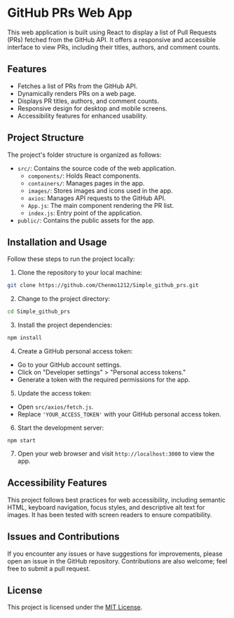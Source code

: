 # GitHub PRs Web App

This web application is built using React to display a list of Pull Requests (PRs) fetched from the GitHub API. It offers a responsive and accessible interface to view PRs, including their titles, authors, and comment counts.

## Features
- Fetches a list of PRs from the GitHub API.
- Dynamically renders PRs on a web page.
- Displays PR titles, authors, and comment counts.
- Responsive design for desktop and mobile screens.
- Accessibility features for enhanced usability.

## Project Structure

The project's folder structure is organized as follows:

- `src/`: Contains the source code of the web application.
    - `components/`: Holds React components.
    - `containers/`: Manages pages in the app.
    - `images/`: Stores images and icons used in the app.
    - `axios`: Manages API requests to the GitHub API.
  - `App.js`: The main component rendering the PR list.
  - `index.js`: Entry point of the application.
- `public/`: Contains the public assets for the app.

## Installation and Usage

Follow these steps to run the project locally:

1. Clone the repository to your local machine:
```bash
git clone https://github.com/Chenmo1212/Simple_github_prs.git
```

2. Change to the project directory:
```bash
cd Simple_github_prs
```

3. Install the project dependencies:
```bash
npm install
```

4. Create a GitHub personal access token:
- Go to your GitHub account settings.
- Click on "Developer settings" > "Personal access tokens."
- Generate a token with the required permissions for the app.

5. Update the access token:
- Open `src/axios/fetch.js`.
- Replace `'YOUR_ACCESS_TOKEN'` with your GitHub personal access token.

6. Start the development server:
```
npm start
```

7. Open your web browser and visit `http://localhost:3000` to view the app.

## Accessibility Features

This project follows best practices for web accessibility, including semantic HTML, keyboard navigation, focus styles, and descriptive alt text for images. It has been tested with screen readers to ensure compatibility.

## Issues and Contributions

If you encounter any issues or have suggestions for improvements, please open an issue in the GitHub repository. Contributions are also welcome; feel free to submit a pull request.

## License

This project is licensed under the [MIT License](LICENSE).